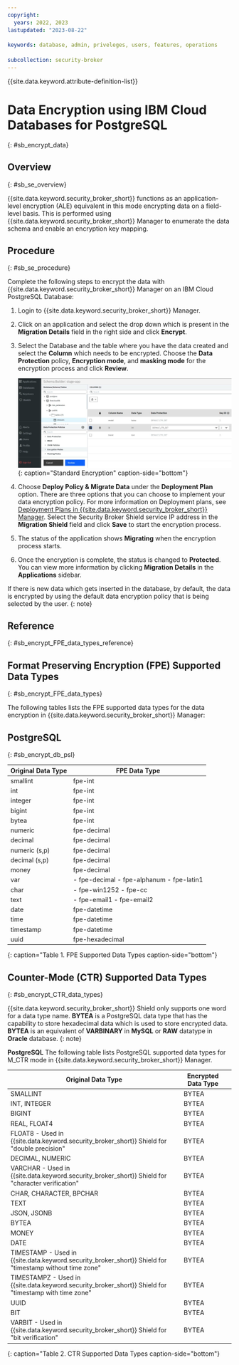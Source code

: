 ```yaml
---
copyright:
  years: 2022, 2023
lastupdated: "2023-08-22"

keywords: database, admin, priveleges, users, features, operations

subcollection: security-broker
---
```


{{site.data.keyword.attribute-definition-list}}

# Data Encryption using IBM Cloud Databases for PostgreSQL
{: #sb_encrypt_data}

## Overview
{: #sb_se_overview}

{{site.data.keyword.security_broker_short}} functions as an application-level encryption (ALE) equivalent in this mode encrypting data on a field-level basis. This is performed using {{site.data.keyword.security_broker_short}} Manager to enumerate the data schema and enable an encryption key mapping.

## Procedure
{: #sb_se_procedure}



Complete the following steps to encrypt the data with {{site.data.keyword.security_broker_short}} Manager on
an IBM Cloud PostgreSQL Database:

1. Login to {{site.data.keyword.security_broker_short}} Manager.
2. Click on an application and select the drop down which is present in the **Migration Details** field in the right side and click **Encrypt**.
3. Select the Database and the table where you have the data created and select the **Column** which needs to be encrypted. Choose the **Data Protection** policy, **Encryption mode**, and **masking mode** for the encryption process and click **Review**.

   ![Encryption](../images/encryption_schema.svg){: caption="Standard Encryption" caption-side="bottom"}

4. Choose **Deploy Policy & Migrate Data** under the **Deployment Plan** option. There are three options that you can choose to implement your data encryption policy. For more information on Deployment plans, see [Deployment Plans in {{site.data.keyword.security_broker_short}} Manager](/docs/security-broker?topic=security-broker-sb_deployment_plans). Select the Security Broker Shield service IP address in the **Migration Shield** field and click **Save** to start the encryption process.

5. The status of the application shows **Migrating** when the encryption process starts.

6. Once the encryption is complete, the status is changed to **Protected**. You can view more information by clicking **Migration Details** in the **Applications** sidebar.

If there is new data which gets inserted in the database, by default, the data is encrypted by using the default data encryption policy that is being selected by the user.
{: note}

## Reference
{: #sb_encrypt_FPE_data_types_reference}

## Format Preserving Encryption (FPE) Supported Data Types
{: #sb_encrypt_FPE_data_types}

The following tables lists the FPE supported data types for the data encryption in {{site.data.keyword.security_broker_short}} Manager:

## PostgreSQL
{: #sb_encrypt_db_psl}

| **Original Data Type** | **FPE Data Type**                         |
|------------------------|-------------------------------------------|
| smallint               | fpe-int                                   |
| int                    | fpe-int                                   |
| integer                | fpe-int                                   |
| bigint                 | fpe-int                                   |
| bytea                  | fpe-int                                   |
| numeric                | fpe-decimal                               |
| decimal                | fpe-decimal                               |
| numeric (s,p)          | fpe-decimal                               |
| decimal (s,p)          | fpe-decimal                               |
| money                  | fpe-decimal                               |
| var                    | - fpe-decimal - fpe-alphanum - fpe-latin1 |
| char                   | - fpe-win1252 - fpe-cc                    |
| text                   | - fpe-email1 - fpe-email2                 |
| date                   | fpe-datetime                              |
| time                   | fpe-datetime                              |
| timestamp              | fpe-datetime                              |
| uuid                   | fpe-hexadecimal                           |
{: caption="Table 1. FPE Supported Data Types caption-side="bottom"}

## Counter-Mode (CTR) Supported Data Types
{: #sb_encrypt_CTR_data_types}

{{site.data.keyword.security_broker_short}} Shield only supports one word for a data type name.
**BYTEA** is a PostgreSQL data type that has the capability to store hexadecimal data which is used to store encrypted data. **BYTEA** is an equivalent of **VARBINARY** in **MySQL** or **RAW** datatype in **Oracle** database.
{: note}

**PostgreSQL**
The following table lists PostgreSQL supported data types for M_CTR mode in {{site.data.keyword.security_broker_short}} Manager. 

| **Original Data Type**                                                            | **Encrypted Data Type** |   |
|-----------------------------------------------------------------------------------|-------------------------|---|
| SMALLINT                                                                          | BYTEA                   |   |
| INT, INTEGER                                                                      | BYTEA                   |   |
| BIGINT                                                                            | BYTEA                   |   |
| REAL, FLOAT4                                                                      | BYTEA                   |   |
| FLOAT8 - Used in {{site.data.keyword.security_broker_short}} Shield  for "double precision"              | BYTEA                   |   |
| DECIMAL, NUMERIC                                                                  | BYTEA                   |   |
| VARCHAR - Used in {{site.data.keyword.security_broker_short}} Shield for "character verification"        | BYTEA                   |   |
| CHAR, CHARACTER, BPCHAR                                                           | BYTEA                   |   |
| TEXT                                                                              | BYTEA                   |   |
| JSON, JSONB                                                                       | BYTEA                   |   |
| BYTEA                                                                             | BYTEA                   |   |
| MONEY                                                                             | BYTEA                   |   |
| DATE                                                                              | BYTEA                   |   |
| TIMESTAMP - Used in {{site.data.keyword.security_broker_short}} Shield for "timestamp without time zone" | BYTEA                   |   |
| TIMESTAMPZ - Used in {{site.data.keyword.security_broker_short}} Shield for "timestamp with time zone"   | BYTEA                   |   |
| UUID                                                                              | BYTEA                   |   |
| BIT                                                                               | BYTEA                   |   |
| VARBIT - Used in {{site.data.keyword.security_broker_short}} Shield for "bit verification"               | BYTEA                   |   |
{: caption="Table 2. CTR Supported Data Types caption-side="bottom"}







